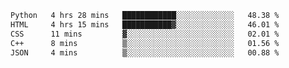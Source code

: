 
<!--START_SECTION:waka-->

```txt
Python   4 hrs 28 mins   ████████████░░░░░░░░░░░░░   48.38 %
HTML     4 hrs 15 mins   ███████████▓░░░░░░░░░░░░░   46.01 %
CSS      11 mins         ▓░░░░░░░░░░░░░░░░░░░░░░░░   02.01 %
C++      8 mins          ▒░░░░░░░░░░░░░░░░░░░░░░░░   01.56 %
JSON     4 mins          ▒░░░░░░░░░░░░░░░░░░░░░░░░   00.88 %
```

<!--END_SECTION:waka-->
